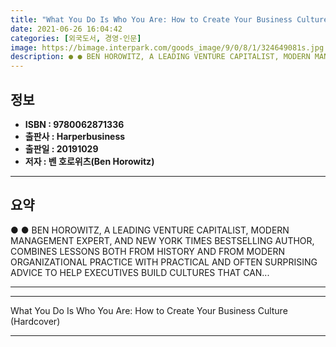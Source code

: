 ```yaml
---
title: "What You Do Is Who You Are: How to Create Your Business Culture (Hardcover)"
date: 2021-06-26 16:04:42
categories: [외국도서, 경영-인문]
image: https://bimage.interpark.com/goods_image/9/0/8/1/324649081s.jpg
description: ● ● BEN HOROWITZ, A LEADING VENTURE CAPITALIST, MODERN MANAGEMENT EXPERT, AND NEW YORK TIMES BESTSELLING AUTHOR, COMBINES LESSONS BOTH FROM HISTORY AND FROM M
---
```


## **정보**

- **ISBN : 9780062871336**
- **출판사 : Harperbusiness**
- **출판일 : 20191029**
- **저자 : 벤 호로위츠(Ben Horowitz)**

------



## **요약**

●  ●  BEN HOROWITZ, A LEADING VENTURE CAPITALIST, MODERN MANAGEMENT EXPERT, AND NEW YORK TIMES BESTSELLING AUTHOR, COMBINES LESSONS BOTH FROM HISTORY AND FROM MODERN ORGANIZATIONAL PRACTICE WITH PRACTICAL AND OFTEN SURPRISING ADVICE TO HELP EXECUTIVES BUILD CULTURES THAT CAN... 

------



------


What You Do Is Who You Are: How to Create Your Business Culture (Hardcover) 

------


